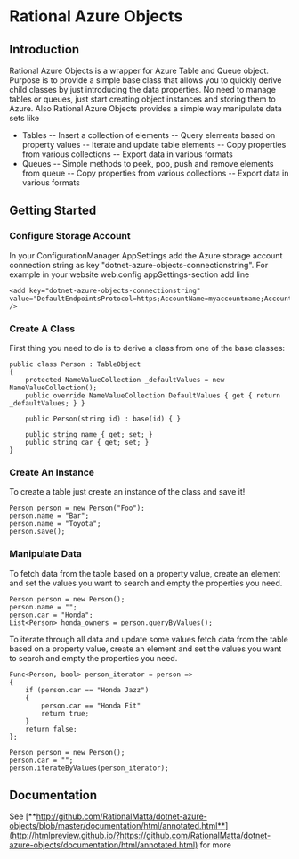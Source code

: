 # Rational Azure Objects

## Introduction
Rational Azure Objects is a wrapper for Azure Table and Queue object. Purpose is to provide a simple base class that allows you to quickly derive child classes by just introducing the data properties. No need to manage tables or queues, just start creating object instances and storing them to Azure. Also Rational Azure Objects provides a simple way manipulate data sets like
- Tables
-- Insert a collection of elements
-- Query elements based on property values
-- Iterate and update table elements
-- Copy properties from various collections
-- Export data in various formats
- Queues
-- Simple methods to peek, pop, push and remove elements from queue
-- Copy properties from various collections
-- Export data in various formats

## Getting Started

### Configure Storage Account
In your ConfigurationManager AppSettings add the Azure storage account connection string as key "dotnet-azure-objects-connectionstring". For example in your website web.config appSettings-section add line

```
<add key="dotnet-azure-objects-connectionstring" value="DefaultEndpointsProtocol=https;AccountName=myaccountname;AccountKey=...;EndpointSuffix=core.windows.net" />
```

### Create A Class
First thing you need to do is to derive a class from one of the base classes: 
```
public class Person : TableObject
{
	protected NameValueCollection _defaultValues = new NameValueCollection();
	public override NameValueCollection DefaultValues { get { return _defaultValues; } }

	public Person(string id) : base(id) { }

	public string name { get; set; }
	public string car { get; set; }
}
```

### Create An Instance
To create a table just create an instance of the class and save it! 
```
Person person = new Person("Foo");
person.name = "Bar";
person.name = "Toyota";
person.save();
```

### Manipulate Data
To fetch data from the table based on a property value, create an element and set the values you want to search and empty the properties you need.
```
Person person = new Person();
person.name = "";
person.car = "Honda";
List<Person> honda_owners = person.queryByValues();
```

To iterate through all data and update some values fetch data from the table based on a property value, create an element and set the values you want to search and empty the properties you need.
```
Func<Person, bool> person_iterator = person =>
{
	if (person.car == "Honda Jazz")
	{
		person.car == "Honda Fit"
		return true;
	}
	return false;
};

Person person = new Person();
person.car = "";
person.iterateByValues(person_iterator);
```

## Documentation
See [**http://github.com/RationalMatta/dotnet-azure-objects/blob/master/documentation/html/annotated.html**](http://htmlpreview.github.io/?https://github.com/RationalMatta/dotnet-azure-objects/documentation/html/annotated.html) for more

